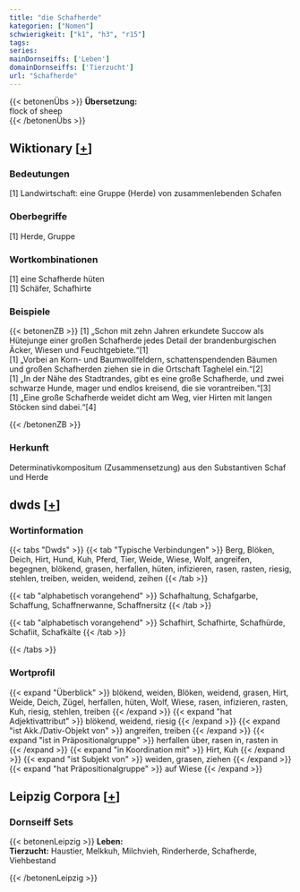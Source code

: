 ```yaml
---
title: "die Schafherde"
kategorien: ["Nomen"]
schwierigkeit: ["k1", "h3", "r15"]
tags:
series:
mainDornseiffs: ['Leben']
domainDornseiffs: ['Tierzucht']
url: "Schafherde"
---
```


{{< betonenÜbs >}}
**Übersetzung:**  
flock of sheep  
{{< /betonenÜbs >}}

## Wiktionary [[+](https://de.wiktionary.org/wiki/Schafherde)]

### Bedeutungen
[1] Landwirtschaft: eine Gruppe (Herde) von zusammenlebenden Schafen  

### Oberbegriffe
[1] Herde, Gruppe  

### Wortkombinationen
[1] eine Schafherde hüten  
[1] Schäfer, Schafhirte  

### Beispiele
{{< betonenZB >}}
[1] „Schon mit zehn Jahren erkundete Succow als Hütejunge einer großen Schafherde jedes Detail der brandenburgischen Äcker, Wiesen und Feuchtgebiete.“[1]  
[1] „Vorbei an Korn- und Baumwollfeldern, schattenspendenden Bäumen und großen Schafherden ziehen sie in die Ortschaft Taghelel ein.“[2]  
[1] „In der Nähe des Stadtrandes, gibt es eine große Schafherde, und zwei schwarze Hunde, mager und endlos kreisend, die sie vorantreiben.“[3]  
[1] „Eine große Schafherde weidet dicht am Weg, vier Hirten mit langen Stöcken sind dabei.“[4]  

{{< /betonenZB >}}
### Herkunft
Determinativkompositum (Zusammensetzung) aus den Substantiven Schaf und Herde  



## dwds [[+](https://www.dwds.de/wb/Schafherde)]

### Wortinformation
{{< tabs "Dwds" >}}
{{< tab "Typische Verbindungen" >}}
Berg, Blöken, Deich, Hirt, Hund, Kuh, Pferd, Tier, Weide, Wiese, Wolf, angreifen, begegnen, blökend, grasen, herfallen, hüten, infizieren, rasen, rasten, riesig, stehlen, treiben, weiden, weidend, zeihen
{{< /tab >}}

{{< tab "alphabetisch vorangehend" >}}
Schafhaltung, Schafgarbe, Schaffung, Schaffnerwanne, Schaffnersitz
{{< /tab >}}

{{< tab "alphabetisch vorangehend" >}}
Schafhirt, Schafhirte, Schafhürde, Schafiit, Schafkälte
{{< /tab >}}

{{< /tabs >}}

### Wortprofil
{{< expand "Überblick" >}} blökend, weiden, Blöken, weidend, grasen, Hirt, Weide, Deich, Zügel, herfallen, hüten, Wolf, Wiese, rasen, infizieren, rasten, Kuh, riesig, stehlen, treiben {{< /expand >}}
{{< expand "hat Adjektivattribut" >}} blökend, weidend, riesig {{< /expand >}}
{{< expand "ist Akk./Dativ-Objekt von" >}} angreifen, treiben {{< /expand >}}
{{< expand "ist in Präpositionalgruppe" >}} herfallen über, rasen in, rasten in {{< /expand >}}
{{< expand "in Koordination mit" >}} Hirt, Kuh {{< /expand >}}
{{< expand "ist Subjekt von" >}} weiden, grasen, ziehen {{< /expand >}}
{{< expand "hat Präpositionalgruppe" >}} auf Wiese {{< /expand >}}

## Leipzig Corpora [[+](https://corpora.uni-leipzig.de/en/res?word=Schafherde&corpusId=deu_newscrawl-public_2018)]

### Dornseiff Sets
{{< betonenLeipzig >}}
**Leben:**  
**Tierzucht:** Haustier, Melkkuh, Milchvieh, Rinderherde, Schafherde, Viehbestand  

{{< /betonenLeipzig >}}
